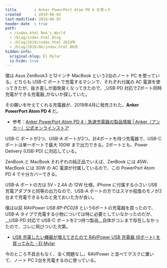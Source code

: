 ```yaml
---
title        : Anker PowerPort Atom PD 4 を買った
created      : 2019-06-03
last-modified: 2019-06-03
header-date  : true
path:
  - /index.html Neo's World
  - /blog/index.html Blog
  - /blog/2019/index.html 2019年
  - /blog/2019/06/index.html 06月
hidden-info:
  original-blog: El Mylar
  is-hide: true
---
```


僕は Asus ZenBook3 と12インチ MacBook という2台のノート PC を使っている。どちらも USB-C ポートで充電するマシンで、それぞれ付属の AC 電源を使ってきたが、抜き差しが面倒臭くなってきたので、_USB-PD 対応で2ポート同時充電ができる充電器_がないか探していた。

その願いを叶えてくれる充電器が、2019年4月に発売された。__Anker PowerPort Atom PD 4__ だ。

- 参考：[Anker PowerPort Atom PD 4｜急速充電器の製品情報 | Anker（アンカー）公式オンラインストア](https://www.ankerjapan.com/item/A2041.html)

USB-C ポートが2つ、USB-A ポートが2つ、計4ポートを持つ充電器で、USB-C ポートは単一ポートで最大 100W まで出力できる。2ポートとも、Power Delivery (USB-PD) に対応している。

ZenBook と MacBook それぞれの純正品でいえば、ZenBook には 45W、MacBook には 30W の AC 電源が付属しているので、この PowerPort Atom PD 4 で十分カバーできる。

USB-A ポートの方は 5V・2.4A の 12W 仕様。iPhone に付属する小さい USB 充電アダプタと同等の出力なので、USB-A ポートの方ではスマホ程度のモノが2台まで充電できるものと見ておいた方が良い。

僕は以前 _RAVPower USB RP-PC028_ という6ポートの充電器を買ったので、USB-A タイプで充電する小物については特に必要としていなかったのだが、__USB-PD 対応で USB-C ポートを2つ持つ製品__自体がコレまで存在しなかったので、コレに飛びついた次第。

- [USB 充電したい機器が増えてきたので RAVPower USB 充電器 (6ポート) を買ってみた - El Mylar](http://neos21.hateblo.jp/entry/2018/11/07/113000)

今のところ不具合もなく、全く問題なし。RAVPower と並べてデスクに置いて、ノート PC 2台を充電するのに使っている。
